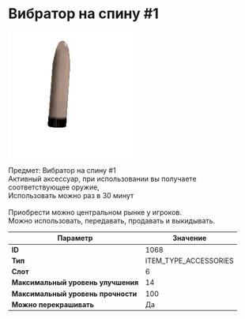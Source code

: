 # Вибратор на спину #1

![Item Image](../img/1068.webp?raw=true)

Предмет: Вибратор на спину #1<br>Активный аксессуар, при использовании вы получаете соответствующее оружие,<br>Использовать можно раз в 30 минут<br><br>Приобрести можно центральном рынке у игроков.<br>Можно использовать, передавать, продавать и выкидывать.


| Параметр | Значение |
|----------|----------|
| **ID** | 1068 |
| **Тип** | ITEM_TYPE_ACCESSORIES |
| **Слот** | 6 |
| **Максимальный уровень улучшения** | 14 |
| **Максимальный уровень прочности** | 100 |
| **Можно перекрашивать** | Да |

